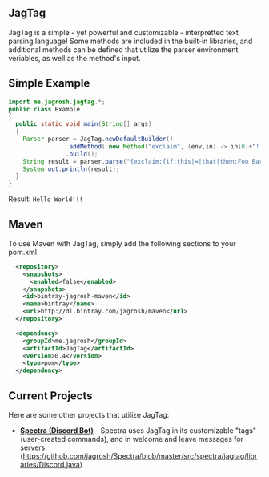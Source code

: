 ## JagTag
JagTag is a simple - yet powerful and customizable - interpretted text parsing language!
Some methods are included in the built-in libraries, and additional methods can be defined that utilize the parser environment veriables, as well as the method's input.

## Simple Example
```java
import me.jagrosh.jagtag.*;
public class Example
{
  public static void main(String[] args)
  {
    Parser parser = JagTag.newDefaultBuilder()
                .addMethod( new Method("exclaim", (env,in) -> in[0]+"!!!") )
                .build();
    String result = parser.parse("{exclaim:{if:this|=|that|then:Foo Bar|else:Hello World}}");
    System.out.println(result);
  }
}
```
Result: `Hello World!!!`

## Maven
To use Maven with JagTag, simply add the following sections to your pom.xml
```xml
  <repository>
    <snapshots>
      <enabled>false</enabled>
    </snapshots>
    <id>bintray-jagrosh-maven</id>
    <name>bintray</name>
    <url>http://dl.bintray.com/jagrosh/maven</url>
  </repository>
```
```xml
  <dependency>
    <groupId>me.jagrosh</groupId>
    <artifactId>JagTag</artifactId>
    <version>0.4</version>
    <type>pom</type>
  </dependency>
```

## Current Projects
Here are some other projects that utilize JagTag:
* [**Spectra (Discord Bot)**](https://github.com/jagrosh/Spectra) - Spectra uses JagTag in its customizable "tags" (user-created commands), and in welcome and leave messages for servers. (https://github.com/jagrosh/Spectra/blob/master/src/spectra/jagtag/libraries/Discord.java)
